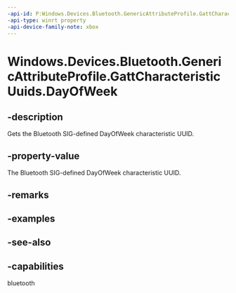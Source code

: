 ```yaml
---
-api-id: P:Windows.Devices.Bluetooth.GenericAttributeProfile.GattCharacteristicUuids.DayOfWeek
-api-type: winrt property
-api-device-family-note: xbox
---
```


<!-- Property syntax
public System.Guid DayOfWeek { get; }
-->

# Windows.Devices.Bluetooth.GenericAttributeProfile.GattCharacteristicUuids.DayOfWeek

## -description
Gets the Bluetooth SIG-defined DayOfWeek characteristic UUID.

## -property-value
The Bluetooth SIG-defined DayOfWeek characteristic UUID.

## -remarks

## -examples

## -see-also

## -capabilities
bluetooth
